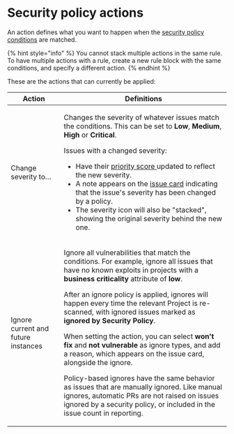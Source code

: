 # Security policy actions

An action defines what you want to happen when the [security policy conditions](security-policies-conditions.md) are matched.

{% hint style="info" %}
You cannot stack multiple actions in the same rule. To have multiple actions with a rule, create a new rule block with the same conditions, and specify a different action.
{% endhint %}

These are the actions that can currently be applied:

| Action                              | Definitions                                                                                                                                                                                                                                                                                                                                                                                                                                                                                                                                                                                                                                                                                                                                                                                                                                                          |
| ----------------------------------- | -------------------------------------------------------------------------------------------------------------------------------------------------------------------------------------------------------------------------------------------------------------------------------------------------------------------------------------------------------------------------------------------------------------------------------------------------------------------------------------------------------------------------------------------------------------------------------------------------------------------------------------------------------------------------------------------------------------------------------------------------------------------------------------------------------------------------------------------------------------------- |
| Change severity to…                 | <p>Changes the severity of whatever issues match the conditions. This can be set to <strong>Low</strong>, <strong>Medium</strong>, <strong>High</strong> or <strong>Critical</strong>.<br></p><p>Issues with a changed severity:</p><ul><li>Have their <a href="../../issue-management/priority-score.md">priority score </a>updated to reflect the new severity.</li><li>A note appears on the <a href="../../introduction-to-snyk-projects/issue-card-information.md">issue card</a> indicating that the issue's severity has been changed by a policy.</li><li>The severity icon will also be "stacked", showing the original severity behind the new one.</li></ul>                                                                                                                                                                                              |
| Ignore current and future instances | <p>Ignore all vulnerabilities that match the conditions. For example, ignore all issues that have no known exploits in projects with a <strong>business criticality</strong> attribute of <strong>low</strong>.</p><p></p><p>After an ignore policy is applied, ignores will happen every time the relevant Project is re-scanned, with ignored issues marked as <strong>ignored by Security Policy</strong>.</p><p></p><p>When setting the action, you can select <strong>won't fix</strong> and <strong>not vulnerable</strong> as ignore types, and add a reason, which appears on the issue card, alongside the ignore.</p><p></p><p>Policy-based ignores have the same behavior as issues that are manually ignored. Like manual ignores, automatic PRs are not raised on issues ignored by a security policy, or included in the issue count in reporting.</p> |
